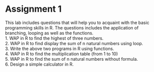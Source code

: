 <h1>Assignment 1</h1>
This lab includes questions that will help you to acquaint with the basic programming skills
in R. The questions includes the application of branching, looping as well as the functions.</br>
1. WAP in R to find the highest of three numbers.</br>
2. WAP in R to find display the sum of n natural numbers using loop.</br>
3. Write the above two programs in R using functions.</br>
4. WAP in R to find the multiplication table (from 1 to 10)</br>
5. WAP in R to find the sum of n natural numbers without formula.</br>
6. Design a simple calculator in R.
